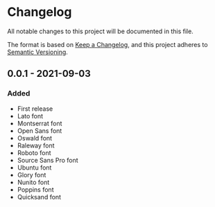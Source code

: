 # Changelog
All notable changes to this project will be documented in this file.

The format is based on [Keep a Changelog](https://keepachangelog.com/en/1.0.0/),
and this project adheres to [Semantic Versioning](https://semver.org/spec/v2.0.0.html).

## 0.0.1 - 2021-09-03

### Added
- First release
- Lato font
- Montserrat font
- Open Sans font
- Oswald font
- Raleway font
- Roboto font
- Source Sans Pro font
- Ubuntu font
- Glory font
- Nunito font
- Poppins font
- Quicksand font
